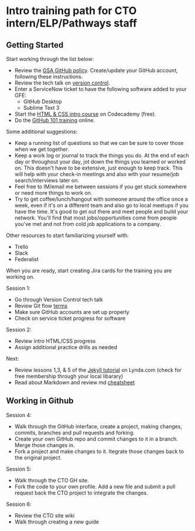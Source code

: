 # Intro training path for CTO intern/ELP/Pathways staff

## Getting Started
Start working through the list below:
* Review the [GSA GitHub policy](https://github.com/GSA/GitHub-Administration). Create/update your GitHub account, following these instructions.
* Review the tech talk on [version control](https://saracope.github.io/github-techtalk/#/).
* Enter a ServiceNow ticket to have the following software added to your GFE:
  * GitHub Desktop
  * Sublime Text 3
* Start the [HTML & CSS intro course](https://www.codecademy.com/learn/learn-html-css) on Codecademy (free).
* Do the [GitHub 101 training](https://services.github.com/on-demand/) online.

Some additional suggestions:  
* Keep a running list of questions so that we can be sure to cover those when we get together.
* Keep a work log or journal to track the things you do. At the end of each day or throughout your day, jot down the things you learned or worked on. This doesn't have to be extensive, just enough to keep track. This will help with your check-in meetings and also with your resume/job search/interviews later on.
* Feel free to IM/email me between sessions if you get stuck somewhere or need more things to work on. 
* Try to get coffee/lunch/hangout with someone around the office once a week, even if it's on a different team and also go to local meetups if you have the time. It's good to get out there and meet people and build your network. You'll find that most jobs/opportunities come from people you've met and not from cold job applications to a company.

Other resources to start familiarizing yourself with:
* Trello
* Slack
* Federalist

When you are ready, start creating Jira cards for the training you are working on.

Session 1: 
* Go through Version Control tech talk
* Review Git flow [terms](https://github.com/mozillascience/friendly-github/blob/master/assets/glossary.md)
* Make sure GitHub accounts are set up properly
* Check on service ticket progress for software

Session 2: 
* Review intro HTML/CSS progress
* Assign additional practice drills as needed

Next: 
* Review lessons 1,3, & 5 of the [Jekyll tutorial](https://www.lynda.com/Jekyll-tutorials/7855-0.html) on Lynda.com (check for free membership through your local libarary)
* Read about Markdown and review md [cheatsheet](https://github.com/adam-p/markdown-here/wiki/Markdown-Cheatsheet)


## Working in Github

Session 4:
* Walk through the GitHub interface, create a project, making changes, commits, branches and pull requests and forking.
* Create your own GitHub repo and commit changes to it in a branch. Merge those changes in.
* Fork a project and make changes to it. Itegrate those changes back to the original project.

Session 5: 
* Walk through the CTO GH site. 
* Fork the code to your own profile. Add a new file and submit a pull request back the CTO project to integrate the changes.

Session 6: 
* Review the CTO site wiki
* Walk through creating a new guide
